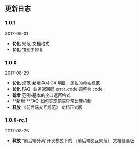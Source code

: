 ## 更新日志

### 1.0.1

2017-08-31

* **优化** 规范-文档格式
* **优化** 错别字修复

### 1.0.0

2017-08-29

* **优化** 规范-新增争对 C\# 项目，属性的命名规范
* **优化** FAQ- 业务返回码 error\_code 调整为 code
* **新增** 范例-基本的接口返回格式
* **新增 **FAQ-如何实现前端异常处理机制
* **释放** 《前后端交互规范》 文档正式版

### 1.0.0-rc.1

2017-08-25

* **释放** “前后端分离”开发模式下的 《前后端交互规范》 文档候选版




